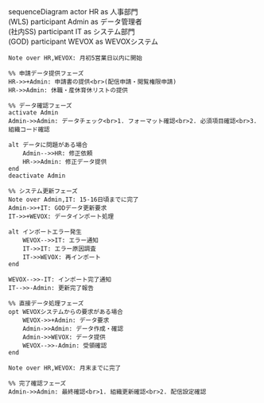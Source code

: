 sequenceDiagram
    actor HR as 人事部門<br>(WLS)
    participant Admin as データ管理者<br>(社内SS)
    participant IT as システム部門<br>(GOD)
    participant WEVOX as WEVOXシステム

    Note over HR,WEVOX: 月初5営業日以内に開始
    
    %% 申請データ提供フェーズ
    HR->>+Admin: 申請書の提供<br>(配信申請・閲覧権限申請)
    HR->>Admin: 休職・産休育休リストの提供
    
    %% データ確認フェーズ
    activate Admin
    Admin->>Admin: データチェック<br>1. フォーマット確認<br>2. 必須項目確認<br>3. 組織コード確認
    
    alt データに問題がある場合
        Admin-->>HR: 修正依頼
        HR->>Admin: 修正データ提供
    end
    deactivate Admin

    %% システム更新フェーズ
    Note over Admin,IT: 15-16日頃までに完了
    Admin->>+IT: GODデータ更新要求
    IT->>+WEVOX: データインポート処理
    
    alt インポートエラー発生
        WEVOX-->>IT: エラー通知
        IT->>IT: エラー原因調査
        IT->>WEVOX: 再インポート
    end
    
    WEVOX-->>-IT: インポート完了通知
    IT-->>-Admin: 更新完了報告

    %% 直接データ処理フェーズ
    opt WEVOXシステムからの要求がある場合
        WEVOX->>+Admin: データ要求
        Admin->>Admin: データ作成・確認
        Admin->>WEVOX: データ提供
        WEVOX-->>-Admin: 受領確認
    end

    Note over HR,WEVOX: 月末までに完了

    %% 完了確認フェーズ
    Admin->>Admin: 最終確認<br>1. 組織更新確認<br>2. 配信設定確認